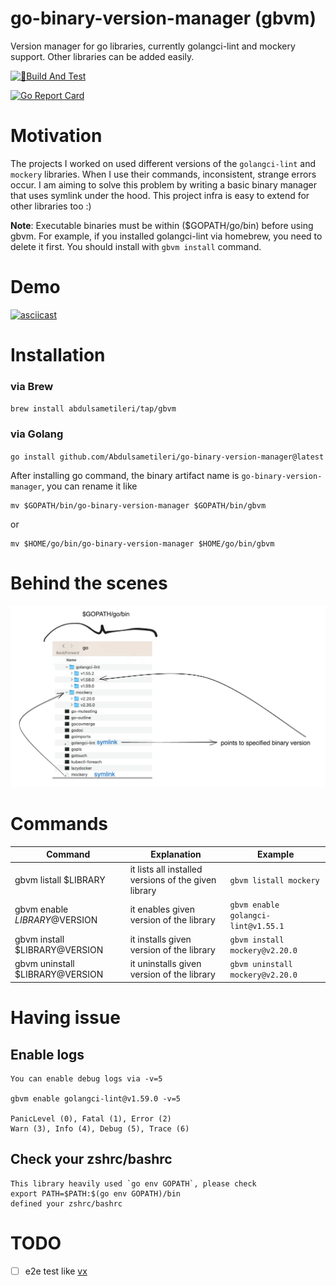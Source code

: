 # go-binary-version-manager (gbvm)

Version manager for go libraries, currently golangci-lint and mockery support.
Other libraries can be added easily.

[![🔨Build And Test](https://github.com/Abdulsametileri/go-binary-version-manager/actions/workflows/test.yml/badge.svg?branch=main)](https://github.com/Abdulsametileri/go-binary-version-manager/actions/workflows/test.yml)

[![Go Report Card](https://goreportcard.com/badge/github.com/Abdulsametileri/go-binary-version-manager)](https://goreportcard.com/report/github.com/Abdulsametileri/go-binary-version-manager)

# Motivation

The projects I worked on used different versions of the `golangci-lint` and `mockery` libraries. When I use their
commands, inconsistent, strange errors occur.
I am aiming to solve this problem by writing a basic binary manager that uses symlink under the hood.
This project infra is easy to extend for other libraries too :)  

**Note**: Executable binaries must be within ($GOPATH/go/bin) before using gbvm.
For example, if you installed golangci-lint via homebrew, you need to delete it first. 
You should install with `gbvm install` command.

# Demo

[![asciicast](https://asciinema.org/a/663612.svg)](https://asciinema.org/a/663612)

# Installation

### via Brew

`brew install abdulsametileri/tap/gbvm`

### via Golang

`go install github.com/Abdulsametileri/go-binary-version-manager@latest`

After installing go command, the binary artifact name is `go-binary-version-manager`, 
you can rename it like

```shell
mv $GOPATH/bin/go-binary-version-manager $GOPATH/bin/gbvm
``` 

or

```shell
mv $HOME/go/bin/go-binary-version-manager $HOME/go/bin/gbvm
```

# Behind the scenes

![behind-the-scenes.png](.github%2Fimages%2Fbehind-the-scenes.png)

# Commands

| Command                         | Explanation                                          | Example                             |
|---------------------------------|------------------------------------------------------|-------------------------------------|
| gbvm listall $LIBRARY           | it lists all installed versions of the given library | `gbvm listall mockery`              |
| gbvm enable $LIBRARY@$VERSION   | it enables given version of the library              | `gbvm enable golangci-lint@v1.55.1` |
| gbvm install $LIBRARY@VERSION   | it installs given version of the library             | `gbvm install mockery@v2.20.0`      |
| gbvm uninstall $LIBRARY@VERSION | it uninstalls given version of the library           | `gbvm uninstall mockery@v2.20.0`    |

# Having issue

## Enable logs
```
You can enable debug logs via -v=5
    
gbvm enable golangci-lint@v1.59.0 -v=5
    
PanicLevel (0), Fatal (1), Error (2)
Warn (3), Info (4), Debug (5), Trace (6)
```

## Check your zshrc/bashrc

```
This library heavily used `go env GOPATH`, please check
export PATH=$PATH:$(go env GOPATH)/bin
defined your zshrc/bashrc
```


# TODO
- [ ] e2e test like [vx](https://github.com/Abdulsametileri/vX/blob/main/e2e-test.sh)